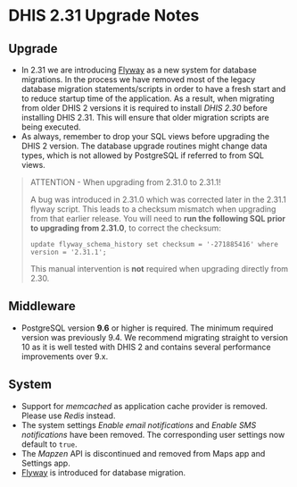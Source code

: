 # DHIS 2.31 Upgrade Notes

## Upgrade

- In 2.31 we are introducing [Flyway](https://flywaydb.org/) as a new system for database migrations. In the process we have removed most of the legacy database migration statements/scripts in order to have a fresh start and to reduce startup time of the application. As a result, when migrating from older DHIS 2 versions it is required to install *DHIS 2.30* before installing DHIS 2.31. This will ensure that older migration scripts are being executed.
- As always, remember to drop your SQL views before upgrading the DHIS 2 version. The database upgrade routines might change data types, which is not allowed by PostgreSQL if referred to from SQL views.

> ATTENTION - When upgrading from 2.31.0 to 2.31.1!
> 
> A bug was introduced in 2.31.0 which was corrected later in the 2.31.1 flyway script. This leads to a checksum mismatch when upgrading from that earlier release.
> You will need to **run the following SQL prior to upgrading from 2.31.0**, to correct the checksum:
> ```
> update flyway_schema_history set checksum = '-271885416' where version = '2.31.1';
> ```
> This manual intervention is **not** required when upgrading directly from 2.30.


## Middleware

- PostgreSQL version **9.6** or higher is required. The minimum required version was previously 9.4. We recommend migrating straight to version 10 as it is well tested with DHIS 2 and contains several performance improvements over 9.x. 

## System

- Support for _memcached_ as application cache provider is removed. Please use _Redis_ instead.
- The system settings _Enable email notifications_ and _Enable SMS notifications_ have been removed. The corresponding user settings now default to `true`.
- The _Mapzen_ API is discontinued and removed from Maps app and Settings app.
- [Flyway](https://flywaydb.org/) is introduced for database migration.
